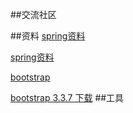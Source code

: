 ##交流社区

##资料
[spring资料](https://spring.io/guides/gs/serving-web-content/)

[spring资料](https://spring.io/guides)

[bootstrap](https://v3.bootcss.com/getting-started/)

[bootstrap 3.3.7 下载](https://github.com/twbs/bootstrap/releases/tag/v3.3.7)
##工具
